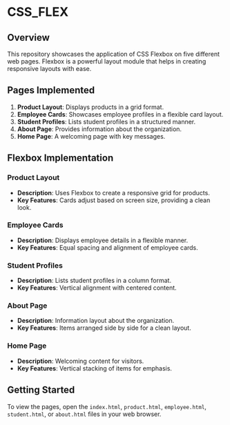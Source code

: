 # CSS_FLEX

## Overview

This repository showcases the application of CSS Flexbox on five different web pages. Flexbox is a powerful layout module that helps in creating responsive layouts with ease. 

## Pages Implemented

1. **Product Layout**: Displays products in a grid format.
2. **Employee Cards**: Showcases employee profiles in a flexible card layout.
3. **Student Profiles**: Lists student profiles in a structured manner.
4. **About Page**: Provides information about the organization.
5. **Home Page**: A welcoming page with key messages.

## Flexbox Implementation

### Product Layout
- **Description**: Uses Flexbox to create a responsive grid for products.
- **Key Features**: Cards adjust based on screen size, providing a clean look.

### Employee Cards
- **Description**: Displays employee details in a flexible manner.
- **Key Features**: Equal spacing and alignment of employee cards.

### Student Profiles
- **Description**: Lists student profiles in a column format.
- **Key Features**: Vertical alignment with centered content.

### About Page
- **Description**: Information layout about the organization.
- **Key Features**: Items arranged side by side for a clean layout.

### Home Page
- **Description**: Welcoming content for visitors.
- **Key Features**: Vertical stacking of items for emphasis.

## Getting Started

To view the pages, open the `index.html`, `product.html`, `employee.html`, `student.html`, or `about.html` files in your web browser.

